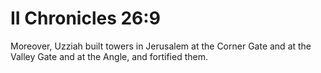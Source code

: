 # II Chronicles 26:9

Moreover, Uzziah built towers in Jerusalem at the Corner Gate and at the Valley Gate and at the Angle, and fortified them.
